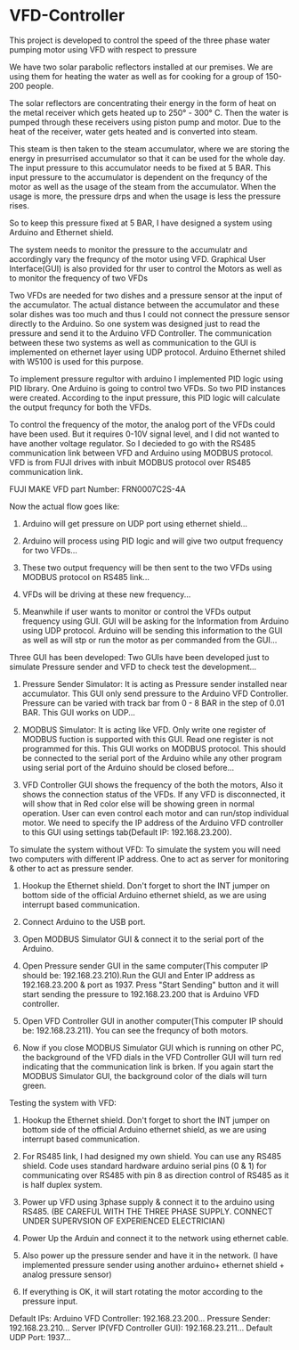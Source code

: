 # VFD-Controller
This project is developed to control the speed of the three phase water pumping motor using VFD with respect to pressure

We have two solar parabolic reflectors installed at our premises.
We are using them for heating the water as well as for cooking for a group of 150-200 people.

The solar reflectors are concentrating their energy in the form of heat on the metal receiver which gets heated up to 250° - 300° C.
Then the water is pumped through these receivers using piston pump and motor. Due to the heat of the receiver, water gets heated and is converted into steam.

This steam is then taken to the steam accumulator, where we are storing the energy in presurrised accumulator so that it can be used for the whole day.
The input pressure to this accumulator needs to be fixed at 5 BAR. 
This input pressure to the accumulator is dependent on the frequncy of the motor as well as the usage of the steam from the accumulator.
When the usage is more, the pressure drps and when the usage is less the pressure rises.

So to keep this pressure fixed at 5 BAR, I have designed a system using Arduino and Ethernet shield.

The system needs to monitor the pressure to the accumulatr and accordingly vary the frequncy of the motor using VFD.
Graphical User Interface(GUI) is also provided for thr user to control the Motors as well as to monitor the frequency of two VFDs

Two VFDs are needed for two dishes and a pressure sensor at the input of the accumulator.
The actual distance between the accumulator and these solar dishes was too much and thus I could not connect the pressure sensor directly to the Arduino.
So one system was designed just to read the pressure and send it to the Arduino VFD Controller.
The communication between these two systems as well as communication to the GUI is implemented on ethernet layer using UDP protocol.
Arduino Ethernet shiled with W5100 is used for this purpose.

To implement pressure regultor with arduino I implemented PID logic using PID library.
One Arduino is going to control two VFDs. So two PID instances were created.
According to the input pressure, this PID logic will calculate the output frequncy for both the VFDs. 

To control the frequency of the motor, the analog port of the VFDs could have been used.
But it requires 0-10V signal level, and I did not wanted to have another voltage regulator.
So I decieded to go with the RS485 communication link between VFD and Arduino using MODBUS protocol.
VFD is from FUJI drives with inbuit MODBUS protocol over RS485 communication link.

FUJI MAKE VFD part Number:
FRN0007C2S-4A

Now the actual flow goes like:

1. Arduino will get pressure on UDP port using ethernet shield...

2. Arduino will process using PID logic and will give two output frequency for two VFDs...

3. These two output frequency will be then sent to the two VFDs using MODBUS protocol on RS485 link...

4. VFDs will be driving at these new frequency...

5. Meanwhile if user wants to monitor or control the VFDs output frequency using GUI. GUI will be asking for the Information from        Arduino using UDP protocol. Arduino will be sending this information to the GUI as well as will stp or run the motor as per           commanded from the GUI...

Three GUI has been developed:
Two GUIs have been developed just to simulate Pressure sender and VFD to check test the development...

1. Pressure Sender Simulator: It is acting as Pressure sender installed near accumulator. This GUI only send pressure to the Arduino VFD Controller. Pressure can be varied with track bar from 0 - 8 BAR in the step of 0.01 BAR. This GUI works on UDP...

2. MODBUS Simulator: It is acting like VFD. Only write one register of MODBUS fuction is supported with this GUI. Read one register is not programmed for this. This GUI works on MODBUS protocol. This should be connected to the serial port of the Arduino while any other program using serial port of the Arduino should be closed before...


3. VFD Controller GUI shows the frequency of the both the motors, Also it shows the connection status of the VFDs. If any VFD is disconnected, it will show that in Red color else will be showing green in normal operation.
User can even control each motor and can run/stop individual motor.
We need to specify the IP address of the Arduino VFD controller to this GUI using settings tab(Default IP: 192.168.23.200).

To simulate the system without VFD:
To simulate the system you will need two computers with different IP address. One to act as server for monitoring & other to act as pressure sender.

1. Hookup the Ethernet shield. Don't forget to short the INT jumper on bottom side of the official Arduino ethernet shield, as we are using interrupt based communication.

2. Connect Arduino to the USB port. 

3. Open MODBUS Simulator GUI & connect it to the serial port of the Arduino. 

4. Open Pressure sender GUI in the same computer(This computer IP should be: 192.168.23.210).Run the GUI and Enter IP address as 192.168.23.200 & port as 1937. Press "Start Sending" button and it will start sending the pressure to 192.168.23.200 that is Arduino VFD controller.

5. Open VFD Controller GUI in another computer(This computer IP should be: 192.168.23.211). You can see the frequncy of both motors.

6. Now if you close  MODBUS Simulator GUI which is running on other PC, the background of the VFD dials in the VFD Controller GUI will turn red indicating that the communication link is brken. If you again start the  MODBUS Simulator GUI, the background color of the dials will turn green.




Testing the system with VFD:

1. Hookup the Ethernet shield. Don't forget to short the INT jumper on bottom side of the official Arduino ethernet shield, as we are 
using interrupt based communication.

2. For RS485 link, I had designed my own shield. You can use any RS485 shield. Code uses standard hardware arduino serial pins (0 & 1) for communicating over RS485 with pin 8 as direction control of RS485 as it is half duplex system.

3. Power up VFD using 3phase supply & connect it to the arduino using RS485. (BE CAREFUL WITH THE THREE PHASE SUPPLY. CONNECT UNDER SUPERVSION OF EXPERIENCED ELECTRICIAN)

4. Power Up the Arduin and connect it to the network using ethernet cable.

5. Also power up the pressure sender and have it in the network. (I have implemented pressure sender using another arduino+ ethernet shield + analog pressure sensor)

6. If everything is OK, it will start rotating the motor according to the pressure input. 


Default IPs:
Arduino VFD Controller: 192.168.23.200... 
Pressure Sender: 192.168.23.210... 
Server IP(VFD Controller GUI): 192.168.23.211... 
Default UDP Port: 1937... 
